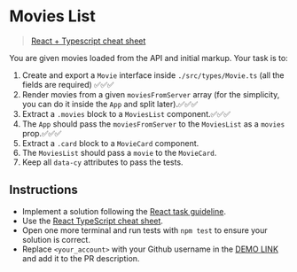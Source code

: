 # Movies List

> [React + Typescript cheat sheet](https://mate-academy.github.io/fe-program/js/extra/react-typescript)

You are given movies loaded from the API and initial markup. Your task is to:

1. Create and export a `Movie` interface inside `./src/types/Movie.ts` (all the fields are required) ✅✅✅
1. Render movies from a given `moviesFromServer` array (for the simplicity, you can do it inside the `App` and split later).✅✅✅
1. Extract a `.movies` block to a `MoviesList` component.✅✅✅
1. The `App` should pass the `moviesFromServer` to the `MoviesList` as a `movies` prop.✅✅✅
1. Extract a `.card` block to a `MovieCard` component.
1. The `MoviesList` should pass a `movie` to the `MovieCard`.
1. Keep all `data-cy` attributes to pass the tests.

## Instructions
- Implement a solution following the [React task guideline](https://github.com/mate-academy/react_task-guideline#react-tasks-guideline).
- Use the [React TypeScript cheat sheet](https://mate-academy.github.io/fe-program/js/extra/react-typescript).
- Open one more terminal and run tests with `npm test` to ensure your solution is correct.
- Replace `<your_account>` with your Github username in the [DEMO LINK](https://adrqq.github.io/react_movies-list/) and add it to the PR description.
